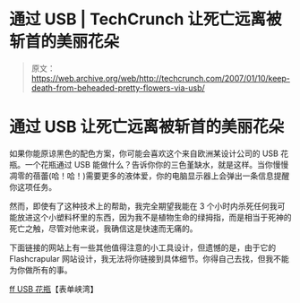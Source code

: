 # 通过 USB | TechCrunch 让死亡远离被斩首的美丽花朵

> 原文：<https://web.archive.org/web/http://techcrunch.com/2007/01/10/keep-death-from-beheaded-pretty-flowers-via-usb/>

# 通过 USB 让死亡远离被斩首的美丽花朵

如果你能原谅黑色的配色方案，你可能会喜欢这个来自欧洲某设计公司的 USB 花瓶。一个花瓶通过 USB 能做什么？告诉你你的三色堇缺水，就是这样。当你慢慢凋零的蓓蕾(哈！哈！)需要更多的液体爱，你的电脑显示器上会弹出一条信息提醒你这项任务。

然而，即使有了这种技术上的帮助，我完全期望我能在 3 个小时内杀死任何我可能放进这个小塑料杯里的东西，因为我不是植物生命的绿拇指，而是相当于死神的死亡之触，尽管对他来说，我确信这是快速而无痛的。

下面链接的网站上有一些其他值得注意的小工具设计，但遗憾的是，由于它的 Flashcrapular 网站设计，我无法将你链接到具体细节。你得自己去找，但我不能为你做所有的事。

[ff USB 花瓶](https://web.archive.org/web/20130628140147/http://www.formfjord.com/formfjord.html)【表单峡湾】